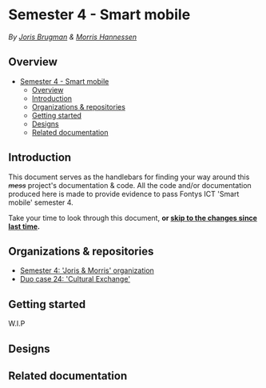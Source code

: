 # Semester 4 - Smart mobile

_By [Joris Brugman](https://github.com/theartcher) & [Morris Hannessen](https://github.com/MorrisHannessen)_

## Overview

- [Semester 4 - Smart mobile](#semester-4---smart-mobile)
  - [Overview](#overview)
  - [Introduction](#introduction)
  - [Organizations \& repositories](#organizations--repositories)
  - [Getting started](#getting-started)
  - [Designs](#designs)
  - [Related documentation](#related-documentation)

## Introduction

This document serves as the handlebars for finding your way around this _~~mess~~_ project's documentation & code. All the code and/or documentation produced here is made to provide evidence to pass Fontys ICT 'Smart mobile' semester 4.

Take your time to look through this document, **or [skip to the changes since last time](#recent-changes).**

## Organizations & repositories

- [Semester 4: 'Joris & Morris' organization](https://github.com/S4-Smart-mobile)
- [Duo case 24: 'Cultural Exchange'](https://google.com)

## Getting started

W.I.P

## Designs

## Related documentation
